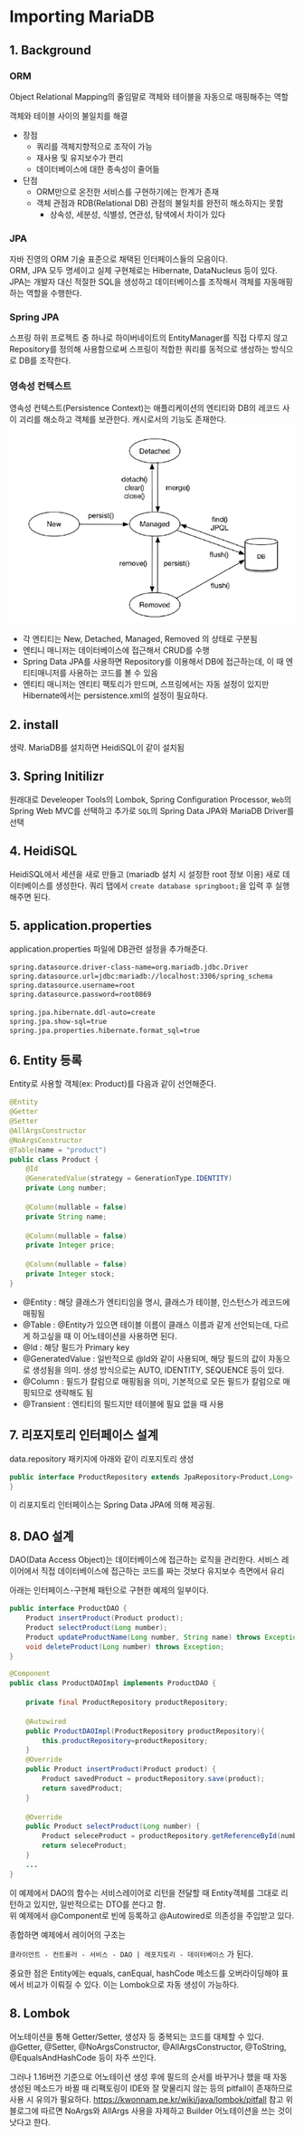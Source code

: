 # Importing MariaDB

## 1. Background

### ORM
Object Relational Mapping의 줄임말로 객체와 테이블을 자동으로 매핑해주는 역할

객체와 테이블 사이의 불일치를 해결

- 장점
  - 쿼리를 객체지향적으로 조작이 가능
  - 재사용 및 유지보수가 편리
  - 데이터베이스에 대한 종속성이 줄어듦
- 단점
  - ORM만으로 온전한 서비스를 구현하기에는 한계가 존재
  - 객체 관점과 RDB(Relational DB) 관점의 불일치를 완전히 해소하지는 못함
    - 상속성, 세분성, 식별성, 연관성, 탐색에서 차이가 있다

### JPA
자바 진영의 ORM 기술 표준으로 채택된 인터페이스들의 모음이다.  
ORM, JPA 모두 명세이고 실제 구현체로는 Hibernate, DataNucleus 등이 있다.  
JPA는 개발자 대신 적절한 SQL을 생성하고 데이터베이스를 조작해서 객체를 자동매핑하는 역할을 수행한다.

### Spring JPA
스프링 하위 프로젝트 중 하나로 하이버네이트의 EntityManager를 직접 다루지 않고 Repository를 정의해 사용함으로써 스프링이 적합한 쿼리를 동적으로 생성하는 방식으로 DB를 조작한다.  

### 영속성 컨텍스트
영속성 컨텍스트(Persistence Context)는 애플리케이션의 엔티티와 DB의 레코드 사이 괴리를 해소하고 객체를 보관한다. 캐시로서의 기능도 존재한다.
![Alt text](image-5.png)
- 각 엔티티는 New, Detached, Managed, Removed 의 상태로 구분됨
- 엔티니 매니저는 데이터베이스에 접근해서 CRUD를 수행  
- Spring Data JPA를 사용하면 Repository를 이용해서 DB에 접근하는데, 이 때 엔티티매니저를 사용하는 코드를 볼 수 있음  
- 엔티티 매니저는 엔티티 팩토리가 만드며, 스프링에서는 자동 설정이 있지만 Hibernate에서는 persistence.xml의 설정이 필요하다.

## 2. install

생략. MariaDB를 설치하면 HeidiSQL이 같이 설치됨

## 3. Spring Initilizr

원래대로 Develeoper Tools의 Lombok, Spring Configuration Processor, `Web`의 Spring Web MVC를 선택하고 추가로 `SQL`의 Spring Data JPA와 MariaDB Driver를 선택

## 4. HeidiSQL

HeidiSQL에서 세션을 새로 만들고 (mariadb 설치 시 설정한 root 정보 이용) 새로 데이터베이스를 생성한다. 쿼리 탭에서 `create database springboot;`을 입력 후 실행해주면 된다.

## 5. application.properties
application.properties 파일에 DB관련 설정을 추가해준다.
```properties
spring.datasource.driver-class-name=org.mariadb.jdbc.Driver
spring.datasource.url=jdbc:mariadb://localhost:3306/spring_schema
spring.datasource.username=root
spring.datasource.password=root0869

spring.jpa.hibernate.ddl-auto=create
spring.jpa.show-sql=true
spring.jpa.properties.hibernate.format_sql=true
```

## 6. Entity 등록

Entity로 사용할 객체(ex: Product)를 다음과 같이 선언해준다.
```java
@Entity
@Getter
@Setter
@AllArgsConstructor
@NoArgsConstructor
@Table(name = "product")
public class Product {
    @Id
    @GeneratedValue(strategy = GenerationType.IDENTITY)
    private Long number;

    @Column(nullable = false)
    private String name;

    @Column(nullable = false)
    private Integer price;

    @Column(nullable = false)
    private Integer stock;
}
```

- @Entity : 해당 클래스가 엔티티임을 명시, 클래스가 테이블, 인스턴스가 레코드에 매핑됨
- @Table : @Entity가 있으면 테이블 이름이 클래스 이름과 같게 선언되는데, 다르게 하고싶을 때 이 어노테이션을 사용하면 된다.
- @Id : 해당 필드가 Primary key
- @GeneratedValue : 일반적으로 @Id와 같이 사용되며, 해당 필드의 값이 자동으로 생성됨을 의미. 생성 방식으로는 AUTO, IDENTITY, SEQUENCE 등이 있다. 
- @Column : 필드가 칼럼으로 매핑됨을 의미, 기본적으로 모든 필드가 칼럼으로 매핑되므로 생략해도 됨
- @Transient : 엔티티의 필드지만 테이블에 필요 없을 때 사용

## 7. 리포지토리 인터페이스 설계

data.repository 패키지에 아래와 같이 리포지토리 생성
```java
public interface ProductRepository extends JpaRepository<Product,Long> {
}
```

이 리포지토리 인터페이스는 Spring Data JPA에 의해 제공됨.  

## 8. DAO 설계
DAO(Data Access Object)는 데이터베이스에 접근하는 로직을 관리한다. 서비스 레이어에서 직접 데이터베이스에 접근하는 코드를 짜는 것보다 유지보수 측면에서 유리

아래는 인터페이스-구현체 패턴으로 구현한 예제의 일부이다.

```java
public interface ProductDAO {
    Product insertProduct(Product product);
    Product selectProduct(Long number);
    Product updateProductName(Long number, String name) throws Exception;
    void deleteProduct(Long number) throws Exception;
}

```

```java
@Component
public class ProductDAOImpl implements ProductDAO {

    private final ProductRepository productRepository;

    @Autowired
    public ProductDAOImpl(ProductRepository productRepository){
        this.productRepository=productRepository;
    }
    @Override
    public Product insertProduct(Product product) {
        Product savedProduct = productRepository.save(product);
        return savedProduct;
    }

    @Override
    public Product selectProduct(Long number) {
        Product seleceProduct = productRepository.getReferenceById(number);
        return seleceProduct;
    }
    ...
}

```

이 예제에서 DAO의 함수는 서비스레이어로 리턴을 전달할 때 Entity객체를 그대로 리턴하고 있지만, 일반적으로는 DTO를 쓴다고 함.  
위 예제에서 @Component로 빈에 등록하고 @Autowired로 의존성을 주입받고 있다.

종합하면 예제에서 레이어의 구조는

`클라이언트 - 컨트롤러 - 서비스 - DAO | 레포지토리 - 데이터베이스` 가 된다.

중요한 점은 Entity에는 equals, canEqual, hashCode 메소드를 오버라이딩해야 표에서 비교가 이뤄질 수 있다. 이는 Lombok으로 자동 생성이 가능하다.

## 8. Lombok

어노테이션을 통해 Getter/Setter, 생성자 등 중복되는 코드를 대체할 수 있다.
@Getter, @Setter, @NoArgsConstructor, @AllArgsConstructor, @ToString,
@EqualsAndHashCode 등이 자주 쓰인다.

그러나 1.16버전 기준으로 어노테이션 생성 후에 필드의 순서를 바꾸거나 했을 때 자동생성된 메소드가 바뀔 때 리팩토링이 IDE와 잘 맞물리지 않는 등의 pitfall이 존재하므로 사용 시 유의가 필요하다.
https://kwonnam.pe.kr/wiki/java/lombok/pitfall 참고
위 블로그에 따르면 NoArgs와 AllArgs 사용을 자제하고 Builder 어노테이션을 쓰는 것이 낫다고 한다.
